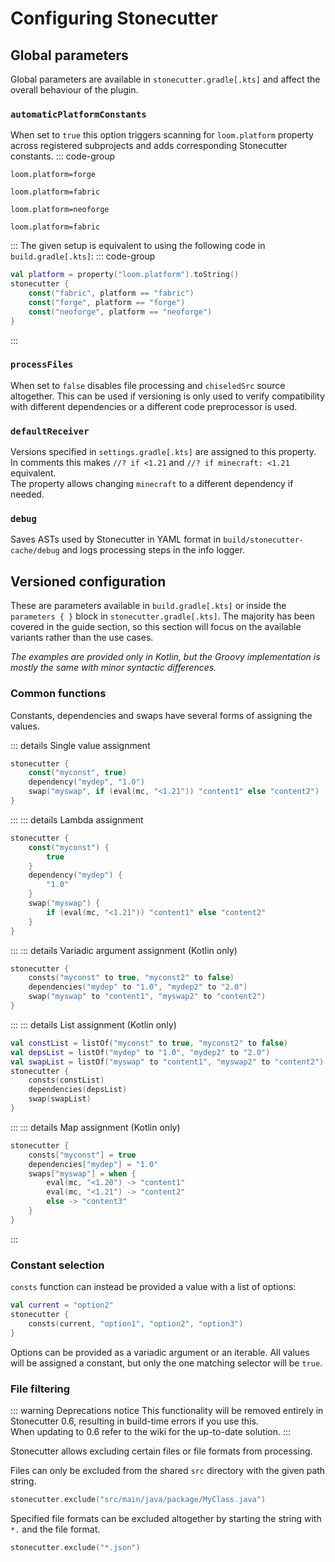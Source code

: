 # Configuring Stonecutter

## Global parameters
Global parameters are available in `stonecutter.gradle[.kts]` and affect the overall behaviour of the plugin.

### `automaticPlatformConstants`
When set to `true` this option triggers scanning for `loom.platform` property
across registered subprojects and adds corresponding Stonecutter constants.
::: code-group
```properties [1.20.1-forge/gradle.properties]
loom.platform=forge
```
```properties [1.20.1-fabric/gradle.properties]
loom.platform=fabric
```
```properties [1.21.1-neoforge/gradle.properties]
loom.platform=neoforge
```
```properties [1.21.1-fabric/gradle.properties]
loom.platform=fabric
```
:::
The given setup is equivalent to using the following code in `build.gradle[.kts]`:
::: code-group
```kotlin [build.gradle.kts]
val platform = property("loom.platform").toString()
stonecutter {
    const("fabric", platform == "fabric")
    const("forge", platform == "forge")
    const("neoforge", platform == "neoforge")
}
```
:::

### `processFiles`
When set to `false` disables file processing and `chiseledSrc` source altogether.
This can be used if versioning is only used to verify compatibility with different dependencies
or a different code preprocessor is used.

### `defaultReceiver`
Versions specified in `settings.gradle[.kts]` are assigned to this property.
In comments this makes `//? if <1.21` and `//? if minecraft: <1.21` equivalent.  
The property allows changing `minecraft` to a different dependency if needed.

### `debug`
Saves ASTs used by Stonecutter in YAML format in `build/stonecutter-cache/debug`
and logs processing steps in the info logger.

## Versioned configuration
These are parameters available in `build.gradle[.kts]` or inside the `parameters { }` block in `stonecutter.gradle[.kts]`.
The majority has been covered in the guide section, so this section will focus on the
available variants rather than the use cases.

*The examples are provided only in Kotlin, but the Groovy implementation 
is mostly the same with minor syntactic differences.*

### Common functions
Constants, dependencies and swaps have several forms of assigning the values.

::: details Single value assignment
```kotlin
stonecutter {
    const("myconst", true)
    dependency("mydep", "1.0")
    swap("myswap", if (eval(mc, "<1.21")) "content1" else "content2")
}
```
:::
::: details Lambda assignment
```kotlin
stonecutter {
    const("myconst") {
        true
    }
    dependency("mydep") {
        "1.0"
    }
    swap("myswap") {
        if (eval(mc, "<1.21")) "content1" else "content2"
    }
}
```
:::
::: details Variadic argument assignment (Kotlin only)
```kotlin
stonecutter {
    consts("myconst" to true, "myconst2" to false)
    dependencies("mydep" to "1.0", "mydep2" to "2.0")
    swap("myswap" to "content1", "myswap2" to "content2")
}
```
:::
::: details List assignment (Kotlin only)
```kotlin
val constList = listOf("myconst" to true, "myconst2" to false)
val depsList = listOf("mydep" to "1.0", "mydep2" to "2.0")
val swapList = listOf("myswap" to "content1", "myswap2" to "content2")
stonecutter {
    consts(constList)
    dependencies(depsList)
    swap(swapList)
}
```
:::
::: details Map assignment (Kotlin only)
```kotlin
stonecutter {
    consts["myconst"] = true
    dependencies["mydep"] = "1.0"
    swaps["myswap"] = when {
        eval(mc, "<1.20") -> "content1"
        eval(mc, "<1.21") -> "content2"
        else -> "content3"
    }
}
```
:::

### Constant selection
`consts` function can instead be provided a value with a list of options:
```kotlin
val current = "option2"
stonecutter {
    consts(current, "option1", "option2", "option3")
}
```
Options can be provided as a variadic argument or an iterable.
All values will be assigned a constant, but only the one matching selector will be `true`.

### File filtering
::: warning Deprecations notice
This functionality will be removed entirely in Stonecutter 0.6, 
resulting in build-time errors if you use this.  
When updating to 0.6 refer to the wiki for the up-to-date solution.
:::

Stonecutter allows excluding certain files or file formats from processing.

Files can only be excluded from the shared `src` directory with the given path string.
```kotlin
stonecutter.exclude("src/main/java/package/MyClass.java")
```

Specified file formats can be excluded altogether by starting the string with `*.` and the file format.
```kotlin
stonecutter.exclude("*.json")
```
